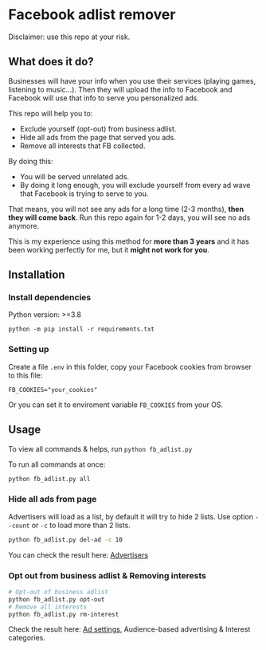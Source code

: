 # Facebook adlist remover

Disclaimer: use this repo at your risk.
## What does it do?

Businesses will have your info when you use their services (playing games, listening to music...). Then they will upload the info to Facebook and Facebook will use that info to serve you personalized ads.

This repo will help you to:
* Exclude yourself (opt-out) from business adlist.
* Hide all ads from the page that served you ads.
* Remove all interests that FB collected.

By doing this:
* You will be served unrelated ads.
* By doing it long enough, you will exclude yourself from every ad wave that Facebook is trying to serve to you.

That means, you will not see any ads for a long time (2-3 months), **then they will come back**. Run this repo again for 1-2 days, you will see no ads anymore.

This is my experience using this method for **more than 3 years** and it has been working perfectly for me, but it **might not work for you**.

## Installation
### Install dependencies

Python version: >=3.8

`python -m pip install -r requirements.txt`

### Setting up
Create a file `.env` in this folder, copy your Facebook cookies from browser to this file:
```
FB_COOKIES="your_cookies"
```
Or you can set it to enviroment variable `FB_COOKIES` from your OS.

## Usage

To view all commands & helps, run `python fb_adlist.py`

To run all commands at once:
```bash
python fb_adlist.py all
```

### Hide all ads from page

Advertisers will load as a list, by default it will try to hide 2 lists.
Use option `--count` or `-c` to load more than 2 lists.
```bash
python fb_adlist.py del-ad -c 10
```

You can check the result here: [Advertisers](https://www.facebook.com/adpreferences/advertisers)
### Opt out from business adlist & Removing interests
```bash
# Opt-out of business adlist
python fb_adlist.py opt-out
# Remove all interests
python fb_adlist.py rm-interest
```

Check the result here: [Ad settings](https://www.facebook.com/adpreferences/ad_settings), Audience-based advertising & Interest categories.

